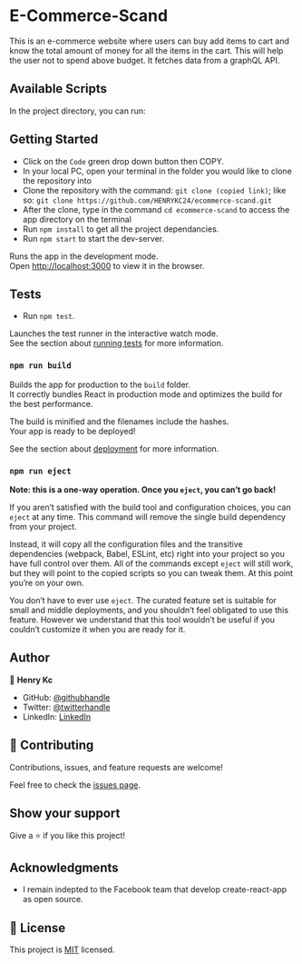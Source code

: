 # E-Commerce-Scand
This is an e-commerce website where users can buy add items to cart and know the total amount of money for all the items in the cart. This will help the user not to spend above budget. It fetches data from a graphQL API.

## Available Scripts

In the project directory, you can run:

## Getting Started

- Click on the `Code` green drop down button then COPY.
- In your local PC, open your terminal in the folder you would like to clone the repository into
- Clone the repository with the command: `git clone (copied link)`; like so: `git clone https://github.com/HENRYKC24/ecommerce-scand.git`
- After the clone, type in the command `cd ecommerce-scand` to access the app directory on the terminal
- Run `npm install` to get all the project dependancies.
- Run `npm start` to start the dev-server.

Runs the app in the development mode.\
Open [http://localhost:3000](http://localhost:3000) to view it in the browser.

## Tests
- Run `npm test`.

Launches the test runner in the interactive watch mode.\
See the section about [running tests](https://facebook.github.io/create-react-app/docs/running-tests) for more information.

### `npm run build`

Builds the app for production to the `build` folder.\
It correctly bundles React in production mode and optimizes the build for the best performance.

The build is minified and the filenames include the hashes.\
Your app is ready to be deployed!

See the section about [deployment](https://facebook.github.io/create-react-app/docs/deployment) for more information.

### `npm run eject`

**Note: this is a one-way operation. Once you `eject`, you can’t go back!**

If you aren’t satisfied with the build tool and configuration choices, you can `eject` at any time. This command will remove the single build dependency from your project.

Instead, it will copy all the configuration files and the transitive dependencies (webpack, Babel, ESLint, etc) right into your project so you have full control over them. All of the commands except `eject` will still work, but they will point to the copied scripts so you can tweak them. At this point you’re on your own.

You don’t have to ever use `eject`. The curated feature set is suitable for small and middle deployments, and you shouldn’t feel obligated to use this feature. However we understand that this tool wouldn’t be useful if you couldn’t customize it when you are ready for it.

## Author

👤 **Henry Kc**

- GitHub: [@githubhandle](https://github.com/henrykc24)
- Twitter: [@twitterhandle](https://twitter.com/henrykc24)
- LinkedIn: [LinkedIn](https://linkedin.com/in/henry-kc)


## 🤝 Contributing

Contributions, issues, and feature requests are welcome!

Feel free to check the [issues page](https://github.com/HENRYKC24/ecommerce-scand/issues/).

## Show your support

Give a ⭐️ if you like this project!

## Acknowledgments
- I remain indepted to the Facebook team that develop create-react-app as open source.

## 📝 License

This project is [MIT](./MIT.md) licensed.
